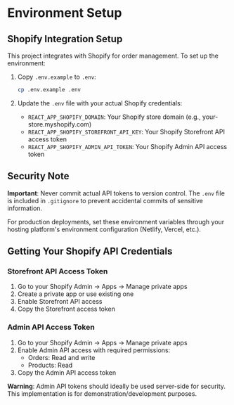 # Environment Setup

## Shopify Integration Setup

This project integrates with Shopify for order management. To set up the environment:

1. Copy `.env.example` to `.env`:

   ```bash
   cp .env.example .env
   ```

2. Update the `.env` file with your actual Shopify credentials:
   - `REACT_APP_SHOPIFY_DOMAIN`: Your Shopify store domain (e.g., your-store.myshopify.com)
   - `REACT_APP_SHOPIFY_STOREFRONT_API_KEY`: Your Shopify Storefront API access token
   - `REACT_APP_SHOPIFY_ADMIN_API_TOKEN`: Your Shopify Admin API access token

## Security Note

**Important**: Never commit actual API tokens to version control. The `.env` file is included in `.gitignore` to prevent accidental commits of sensitive information.

For production deployments, set these environment variables through your hosting platform's environment configuration (Netlify, Vercel, etc.).

## Getting Your Shopify API Credentials

### Storefront API Access Token

1. Go to your Shopify Admin → Apps → Manage private apps
2. Create a private app or use existing one
3. Enable Storefront API access
4. Copy the Storefront access token

### Admin API Access Token

1. Go to your Shopify Admin → Apps → Manage private apps
2. Enable Admin API access with required permissions:
   - Orders: Read and write
   - Products: Read
3. Copy the Admin API access token

**Warning**: Admin API tokens should ideally be used server-side for security. This implementation is for demonstration/development purposes.
